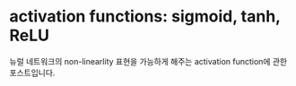 # activation functions: sigmoid, tanh, ReLU
뉴럴 네트워크의 non-linearlity 표현을 가능하게 해주는 activation function에 관한 포스트입니다.
<!--stackedit_data:
eyJoaXN0b3J5IjpbLTE0NjM2OTExODRdfQ==
-->